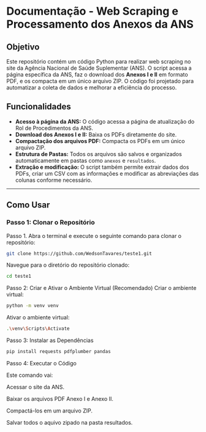 # Documentação - Web Scraping e Processamento dos Anexos da ANS

## Objetivo

Este repositório contém um código Python para realizar web scraping no site da Agência Nacional de Saúde Suplementar (ANS). O script acessa a página específica da ANS, faz o download dos **Anexos I e II** em formato PDF, e os compacta em um único arquivo ZIP. O código foi projetado para automatizar a coleta de dados e melhorar a eficiência do processo.

## Funcionalidades

- **Acesso à página da ANS:** O código acessa a página de atualização do Rol de Procedimentos da ANS.
- **Download dos Anexos I e II:** Baixa os PDFs diretamente do site.
- **Compactação dos arquivos PDF:** Compacta os PDFs em um único arquivo ZIP.
- **Estrutura de Pastas:** Todos os arquivos são salvos e organizados automaticamente em pastas como `anexos` e `resultados`.
- **Extração e modificação:** O script também permite extrair dados dos PDFs, criar um CSV com as informações e modificar as abreviações das colunas conforme necessário.

---

## Como Usar

### Passo 1: Clonar o Repositório

Passo 1. Abra o terminal e execute o seguinte comando para clonar o repositório:

```bash
git clone https://github.com/WedsonTavares/teste1.git
```
Navegue para o diretório do repositório clonado:

```bash
cd teste1
```

Passo 2: Criar e Ativar o Ambiente Virtual (Recomendado)
Criar o ambiente virtual:

```bash
python -m venv venv
```
Ativar o ambiente virtual:

```bash
.\venv\Scripts\Activate
```

Passo 3: Instalar as Dependências

```bash
pip install requests pdfplumber pandas
```

Passo 4: Executar o Código

Este comando vai:

Acessar o site da ANS.

Baixar os arquivos PDF Anexo I e Anexo II.

Compactá-los em um arquivo ZIP.

Salvar todos o aquivo zipado na pasta resultados.






